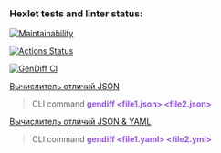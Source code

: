 ### Hexlet tests and linter status:

[![Maintainability](https://api.codeclimate.com/v1/badges/e6187ec6a2658be0d04b/maintainability)](https://codeclimate.com/github/ruslanmust/frontend-project-lvl2/maintainability)

[![Actions Status](https://github.com/ruslanmust/frontend-project-lvl2/workflows/hexlet-check/badge.svg)](https://github.com/ruslanmust/frontend-project-lvl2/actions)

[![GenDiff CI](https://github.com/ruslanmust/frontend-project-lvl2/actions/workflows/my_actions.yml/badge.svg)](https://github.com/ruslanmust/frontend-project-lvl2/actions)

[Вычислитель отличий JSON](https://asciinema.org/a/FnldQwDEXqnlOIRBJbR5CSiLZ) 
>CLI command <span style = "color: #9555F9">**gendiff <file1.json> <file2.json>**<span>

[Вычислитель отличий JSON & YAML](https://asciinema.org/a/NmojJEFpWBs94WZcURj4MucZI)
>CLI command <span style = "color: #9555F9">**gendiff <file1.yaml> <file2.yml>**<span>